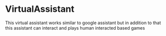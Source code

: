 # VirtualAssistant
This virtual assistant works similar to google assistant but in addition to that this assistant can interact and plays human interacted based games
